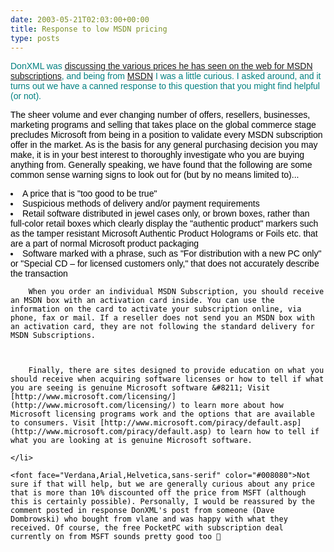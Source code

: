 ```yaml
---
date: 2003-05-21T02:03:00+00:00
title: Response to low MSDN pricing
type: posts
---
```

<font face="Verdana,Arial,Helvetica,sans-serif" color="#008080">DonXML was [discussing the various prices he has seen on the web for MSDN subscriptions](http://dotnetweblogs.com/donxml/posts/7289.aspx), and being from [MSDN](http://msdn.microsoft.com/vbasic) I was a little curious. I asked around, and it turns out we have a canned response to this question that you might find helpful (or not).

<font face="Arial,Helvetica,sans-serif" color="#000000">The sheer volume and ever changing number of offers, resellers, businesses, marketing programs and selling that takes place on the global commerce stage precludes Microsoft from being in a position to validate every MSDN subscription offer in the market. As is the basis for any general purchasing decision you may make, it is in your best interest to thoroughly investigate who you are buying anything from. Generally speaking, we have found that the following are some common sense warning signs to look out for (but by no means limited to)...

<li>
  A price that is "too good to be true" <li>
    Suspicious methods of delivery and/or payment requirements <li>
      Retail software distributed in jewel cases only, or brown boxes, rather than full-color retail boxes which clearly display the "authentic product" markers such as the tamper resistant Microsoft Authentic Product Holograms or Foils etc. that are a part of normal Microsoft product packaging <li>
        Software marked with a phrase, such as "For distribution with a new PC only" or "Special CD &#8211; for licensed customers only," that does not accurately describe the transaction
      </li>

        When you order an individual MSDN Subscription, you should receive an MSDN box with an activation card inside. You can use the information on the card to activate your subscription online, via phone, fax or mail. If a reseller does not send you an MSDN box with an activation card, they are not following the standard delivery for MSDN Subscriptions.



        Finally, there are sites designed to provide education on what you should receive when acquiring software licenses or how to tell if what you are seeing is genuine Microsoft software &#8211; Visit [http://www.microsoft.com/licensing/](http://www.microsoft.com/licensing/) to learn more about how Microsoft licensing programs work and the options that are available to consumers. Visit [http://www.microsoft.com/piracy/default.asp](http://www.microsoft.com/piracy/default.asp) to learn how to tell if what you are looking at is genuine Microsoft software.

    </li>
  </li>
</li>


  </ul>


    <font face="Verdana,Arial,Helvetica,sans-serif" color="#008080">Not sure if that will help, but we are generally curious about any price that is more than 10% discounted off the price from MSFT (although this is certainly possible). Personally, I would be reassured by the comment posted in response DonXML's post from someone (Dave Dombrowski) who bought from vlane and was happy with what they received. Of course, the free PocketPC with subscription deal currently on from MSFT sounds pretty good too 🙂
